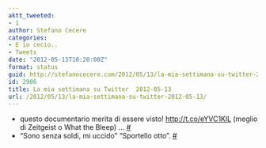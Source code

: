 ```yaml
---
aktt_tweeted:
- 1
author: Stefano Cecere
categories:
- E io cecio..
- Tweets
date: "2012-05-13T10:20:00Z"
format: status
guid: http://stefanocecere.com/2012/05/13/la-mia-settimana-su-twitter-2012-05-13/
id: 2906
title: La mia settimana su Twitter  2012-05-13
url: /2012/05/13/la-mia-settimana-su-twitter-2012-05-13/
---
```


<ul class="aktt_tweet_digest">
  <li>
    questo documentario merita di essere visto! <a href="http://t.co/eYVC1KlL" rel="nofollow">http://t.co/eYVC1KlL</a> (meglio di Zeitgeist o What the Bleep) &#8230; <a href="http://twitter.com/StefanoCecere/statuses/200295942052777985" class="aktt_tweet_time">#</a>
  </li>
  <li>
    “Sono senza soldi, mi uccido” “Sportello otto”. <a href="http://twitter.com/StefanoCecere/statuses/199495460715634690" class="aktt_tweet_time">#</a>
  </li>
</ul>